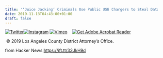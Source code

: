 ```yaml
---
title: '‘Juice Jacking’ Criminals Use Public USB Chargers to Steal Data'
date: 2019-11-13T04:43:00+01:00
draft: false
---
```


[![Twitter](http://da.co.la.ca.us/sites/default/files/pictures/TwitterLogo.png "Twitter")](https://twitter.com/ladaoffice "Twitter")[![Instagram ](http://da.co.la.ca.us/sites/default/files/pictures/IG_Glyph.png "Instagram")](https://www.instagram.com/ladaoffice/ "Instagram") [![Vimeo](http://da.co.la.ca.us/sites/default/files/pictures/vimeo_icon.png "Vimeo")](https://vimeo.com/ladaoffice "Vimeo")    [![Get Adobe Acrobat Reader](http://da.co.la.ca.us/sites/default/files/pictures/Get_Adobe_Acrobat_Reader_DC_web_button_158x39.fw.png "Get Adobe Acrobat Reader")](https://acrobat.adobe.com/us/en/products/pdf-reader.html "Get Adobe Acrobat Reader")

 © 2019 Los Angeles County District Attorney’s Office.

  
  
from Hacker News https://ift.tt/33JkH9d